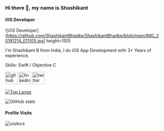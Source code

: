 ### Hi there 👋, my name is Shashikant
#### iOS Developer
![iOS Developer](https://github.com/ShashikantBhadke/ShashikantBhadke/blob/main/IMG_20191214_011105.jpg| height=150)

I'm Shashikant B from India, I do iOS App Development with 3+ Years of experience.

Skills: Swift / Objective C 



[<img src='https://cdn.jsdelivr.net/npm/simple-icons@3.0.1/icons/github.svg' alt='github' height='40'>](https://github.com/ShashikantBhadke)  [<img src='https://cdn.jsdelivr.net/npm/simple-icons@3.0.1/icons/linkedin.svg' alt='linkedin' height='40'>](https://www.linkedin.com/in/shashikant-bhadke-447b61102/)  [<img src='https://cdn.jsdelivr.net/npm/simple-icons@3.0.1/icons/twitter.svg' alt='twitter' height='40'>](https://twitter.com/Shashi_Bhadke)  

[![Top Langs](https://github-readme-stats.vercel.app/api/top-langs/?username=ShashikantBhadke)](https://github.com/anuraghazra/github-readme-stats)

![GitHub stats](https://github-readme-stats.vercel.app/api?username=ShashikantBhadke&show_icons=true)  


#### Profile Visits 

![visitors](https://visitor-badge.glitch.me/badge?page_id=ShashikantBhadke)

